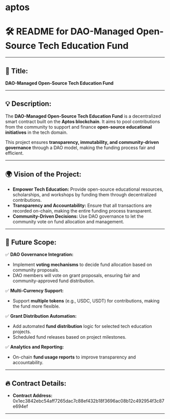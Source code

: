 # aptos
# 🛠️ **README for DAO-Managed Open-Source Tech Education Fund**

---

## 📌 **Title:**  
**DAO-Managed Open-Source Tech Education Fund**

---

## 💡 **Description:**  
The **DAO-Managed Open-Source Tech Education Fund** is a decentralized smart contract built on the **Aptos blockchain**. It aims to pool contributions from the community to support and finance **open-source educational initiatives** in the tech domain. 

This project ensures **transparency, immutability, and community-driven governance** through a DAO model, making the funding process fair and efficient. 

---

## 🌍 **Vision of the Project:**  
- **Empower Tech Education:** Provide open-source educational resources, scholarships, and workshops by funding them through decentralized contributions.  
- **Transparency and Accountability:** Ensure that all transactions are recorded on-chain, making the entire funding process transparent.  
- **Community-Driven Decisions:** Use DAO governance to let the community vote on fund allocation and management.  

---

## 🚀 **Future Scope:**  
✅ **DAO Governance Integration:**  
- Implement **voting mechanisms** to decide fund allocation based on community proposals.  
- DAO members will vote on grant proposals, ensuring fair and community-approved fund distribution.  

✅ **Multi-Currency Support:**  
- Support **multiple tokens** (e.g., USDC, USDT) for contributions, making the fund more flexible.  

✅ **Grant Distribution Automation:**  
- Add automated **fund distribution** logic for selected tech education projects.  
- Scheduled fund releases based on project milestones.  

✅ **Analytics and Reporting:**  
- On-chain **fund usage reports** to improve transparency and accountability.  

---

## 🔥 **Contract Details:**  
- **Contract Address:** 0x1ec3842ebc54aff7265dac7c88ef432b18f3696ac08b12c492954f3c87e694ef


---

